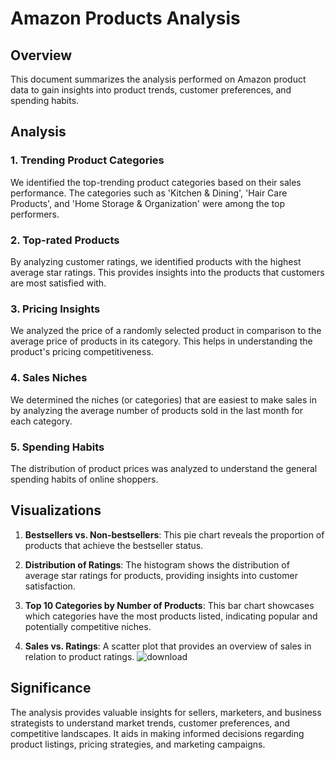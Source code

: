 # Amazon Products Analysis

## Overview
This document summarizes the analysis performed on Amazon product data to gain insights into product trends, customer preferences, and spending habits.

## Analysis

### 1. Trending Product Categories
We identified the top-trending product categories based on their sales performance. The categories such as 'Kitchen & Dining', 'Hair Care Products', and 'Home Storage & Organization' were among the top performers.

### 2. Top-rated Products
By analyzing customer ratings, we identified products with the highest average star ratings. This provides insights into the products that customers are most satisfied with.

### 3. Pricing Insights
We analyzed the price of a randomly selected product in comparison to the average price of products in its category. This helps in understanding the product's pricing competitiveness.

### 4. Sales Niches
We determined the niches (or categories) that are easiest to make sales in by analyzing the average number of products sold in the last month for each category.

### 5. Spending Habits
The distribution of product prices was analyzed to understand the general spending habits of online shoppers.

## Visualizations

1. **Bestsellers vs. Non-bestsellers**: This pie chart reveals the proportion of products that achieve the bestseller status.

2. **Distribution of Ratings**: The histogram shows the distribution of average star ratings for products, providing insights into customer satisfaction.

3. **Top 10 Categories by Number of Products**: This bar chart showcases which categories have the most products listed, indicating popular and potentially competitive niches.

4. **Sales vs. Ratings**: A scatter plot that provides an overview of sales in relation to product ratings.
   ![download](https://github.com/mohammadOsama141/Amazon-Products-Analysis/assets/123809786/0e696699-ca18-4137-a00f-f8ad4e1587c5)


## Significance
The analysis provides valuable insights for sellers, marketers, and business strategists to understand market trends, customer preferences, and competitive landscapes. It aids in making informed decisions regarding product listings, pricing strategies, and marketing campaigns.


